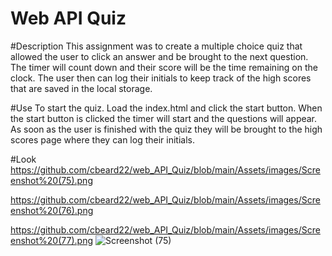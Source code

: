 # Web API Quiz

#Description
This assignment was to create a multiple choice quiz that allowed the user to click an answer and be brought to the next question. The timer will count down and their score will be the time remaining on the clock. The user then can log their initials to keep track of the high scores that are saved in the local storage. 

#Use
To start the quiz. Load the index.html and click the start button. When the start button is clicked the timer will start and the questions will appear. As soon as the user is finished with the quiz they will be brought to the high scores page where they can log their initials. 

#Look
https://github.com/cbeard22/web_API_Quiz/blob/main/Assets/images/Screenshot%20(75).png

https://github.com/cbeard22/web_API_Quiz/blob/main/Assets/images/Screenshot%20(76).png

https://github.com/cbeard22/web_API_Quiz/blob/main/Assets/images/Screenshot%20(77).png
![Screenshot (75)](https://user-images.githubusercontent.com/81100259/117559796-f5ef4080-b04d-11eb-8ab3-3a26e60390d1.png)
